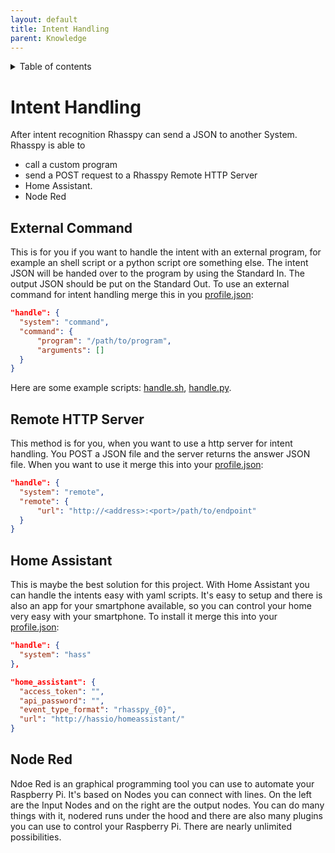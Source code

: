 ```yaml
---
layout: default
title: Intent Handling
parent: Knowledge
---
```


<details close markdown="block">
  <summary>
    Table of contents
  </summary>
  {: .text-delta }
1. TOC
{:toc}
</details>

# Intent Handling
After intent recognition Rhasspy can send a JSON to another System. 
Rhasspy is able to  
* call a custom program
* send a POST request to a Rhasspy Remote HTTP Server 
* Home Assistant.
* Node Red

## External Command
This is for you if you want to handle the intent with an external program, for example an shell script or a python script ore something else.
The intent JSON will be handed over to the program by using the Standard In. The output JSON should be put on the Standard Out.
To use an external command for intent handling merge this in you [profile.json](/pages/knowledge/profiles):
```json
"handle": {
  "system": "command",
  "command": {
      "program": "/path/to/program",
      "arguments": []
  }
}
```
Here are some example scripts: [handle.sh](https://github.com/synesthesiam/rhasspy/blob/master/bin/mock-commands/handle.sh), [handle.py](https://github.com/synesthesiam/rhasspy/blob/master/bin/mock-commands/handle.py).

## Remote HTTP Server 
This method is for you, when you want to use a http server for intent handling. You POST a JSON file and the server returns the answer JSON file.
When you want to use it merge this into your [profile.json](/pages/knowledge/profiles):
```json
"handle": {
  "system": "remote",
  "remote": {
      "url": "http://<address>:<port>/path/to/endpoint"
  }
}
```

## Home Assistant
This is maybe the best solution for this project. With Home Assistant you can handle the intents easy with yaml scripts.
It's easy to setup and there is also an app for your smartphone available, so you can control your home very easy with your smartphone.
To install it merge this into your [profile.json](/pages/knowledge/profiles):
```json
"handle": {
  "system": "hass"
},

"home_assistant": {
  "access_token": "",
  "api_password": "",
  "event_type_format": "rhasspy_{0}",
  "url": "http://hassio/homeassistant/"
}
```

## Node Red
Ndoe Red is an graphical programming tool you can use to automate your Raspberry Pi. It's based on Nodes you can connect with lines. 
On the left are the Input Nodes and on the right are the output nodes. You can do many things with it, nodered runs under the hood 
and there are also many plugins you can use to control your Raspberry Pi. There are nearly unlimited possibilities.